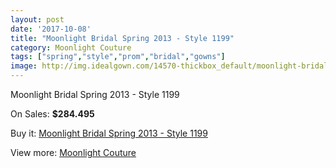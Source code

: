 ```yaml
---
layout: post
date: '2017-10-08'
title: "Moonlight Bridal Spring 2013 - Style 1199"
category: Moonlight Couture
tags: ["spring","style","prom","bridal","gowns"]
image: http://img.idealgown.com/14570-thickbox_default/moonlight-bridal-spring-2013-style-1199.jpg
---
```

Moonlight Bridal Spring 2013 - Style 1199

On Sales: **$284.495**
<a href="https://www.idealgown.com/en/moonlight-couture/5847-moonlight-bridal-spring-2013-style-1199.html"><amp-img layout="responsive" width="600" height="600" src="//img.idealgown.com/14570-thickbox_default/moonlight-bridal-spring-2013-style-1199.jpg" alt="Moonlight Bridal Spring 2013 - Style 1199 0" /></a>
<a href="https://www.idealgown.com/en/moonlight-couture/5847-moonlight-bridal-spring-2013-style-1199.html"><amp-img layout="responsive" width="600" height="600" src="//img.idealgown.com/14571-thickbox_default/moonlight-bridal-spring-2013-style-1199.jpg" alt="Moonlight Bridal Spring 2013 - Style 1199 1" /></a>

Buy it: [Moonlight Bridal Spring 2013 - Style 1199](https://www.idealgown.com/en/moonlight-couture/5847-moonlight-bridal-spring-2013-style-1199.html "Moonlight Bridal Spring 2013 - Style 1199")

View more: [Moonlight Couture](https://www.idealgown.com/en/87-moonlight-couture "Moonlight Couture")